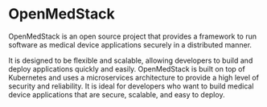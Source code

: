 # OpenMedStack

OpenMedStack is an open source project that provides a framework to run software as medical device applications securely in a distributed manner. 

It is designed to be flexible and scalable, allowing developers to build and deploy applications quickly and easily. OpenMedStack is built on top of Kubernetes and uses a microservices architecture to provide a high level of security and reliability. It is ideal for developers who want to build medical device applications that are secure, scalable, and easy to deploy.
